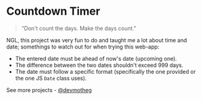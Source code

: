 # Countdown Timer

>"Don't count the days. Make the days count."

NGL, this project was very fun to do and taught me a lot about time and date; somethings to watch out for when trying this web-app:
- The entered date must be ahead of now's date (upcoming one).
- The difference between the two dates shouldn't exceed 999 days.
- The date must follow a specific format (specifically the one provided or the one JS ```Date``` class uses).

See more projects - [@devmotheg](https://github.com/devmotheg?tab=repositories)